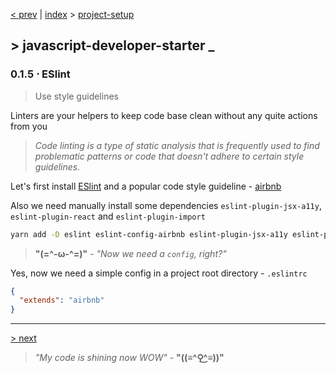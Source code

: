 [< prev][1] | [index][2] > [project-setup][3]

## \> javascript-developer-starter _
### 0.1.5 ⋅ ESlint
>Use style guidelines
>
Linters are your helpers to keep code base clean without any quite actions
from you
>*Code linting is a type of static analysis that is frequently used to find
problematic patterns or code that doesn't adhere to certain style guidelines.*

Let's first install [ESlint][5] and a popular code style guideline -
[airbnb][6]

Also we need manually install some dependencies `eslint-plugin-jsx-a11y`,
`eslint-plugin-react` and `eslint-plugin-import`
```bash
yarn add -D eslint eslint-config-airbnb eslint-plugin-jsx-a11y eslint-plugin-react eslint-plugin-import
```
>**"(=^-ω-^=)"** - *"Now we need a `config`, right?"*

Yes, now we need a simple config in a project root directory - `.eslintrc`
```json
{
  "extends": "airbnb"
}
```

---
[> next][4]

> *"My code is shining now WOW"* - **"((≡^⚲͜^≡))"**

[1]: https://github.com/Atre/javascript-developer-starter/tree/project-setup/babel
[2]: https://github.com/Atre/javascript-developer-starter
[3]: https://github.com/Atre/javascript-developer-starter/tree/project-setup/index
[4]: https://github.com/Atre/javascript-developer-starter/tree/project-setup/browsersync

[5]: https://eslint.org
[6]: https://github.com/airbnb/javascript
